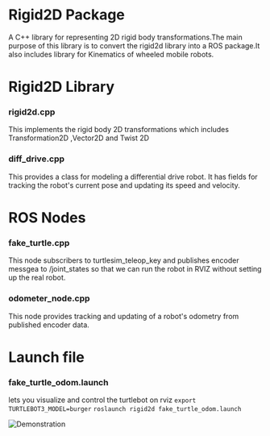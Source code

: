 # Rigid2D Package
A C++ library for representing 2D rigid body transformations.The main purpose of this library is to convert the rigid2d library into a ROS package.It also includes library for  Kinematics of wheeled mobile robots.


# Rigid2D Library 

### rigid2d.cpp  
This implements the rigid body 2D transformations  which includes Transformation2D ,Vector2D and Twist 2D

### diff_drive.cpp  
This provides a class for modeling a differential drive robot. It has fields for tracking the robot's current  pose and updating its speed and velocity.

# ROS Nodes 

### fake_turtle.cpp 
This node subscribers to turtlesim_teleop_key  and publishes encoder messgea to /joint_states so that we can run the robot in RVIZ without setting up the real robot.

### odometer_node.cpp
This node provides tracking and updating of a robot's odometry from published encoder data. 


# Launch file 

### fake_turtle_odom.launch
lets you visualize and control the turtlebot on rviz
`export TURTLEBOT3_MODEL=burger`
`roslaunch rigid2d fake_turtle_odom.launch `


![Demonstration](https://github.com/ME495-Navigation/assignment-ashleetiw/blob/main/rigid2d/diff_drive.gif)